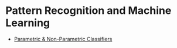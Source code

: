 # Pattern Recognition and Machine Learning

* [Parametric & Non-Parametric Classifiers](StatisticClassifiers/README.md)
